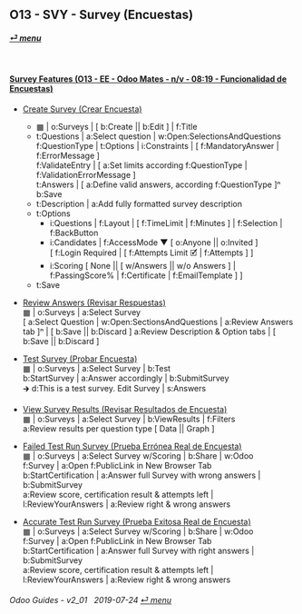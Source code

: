 ## O13 - SVY - Survey (Encuestas)
#### [_&#x23CE; menu_](/o13/ee/o13-ee-guides_menu.md)  

<br>

#### [Survey Features (O13 - EE - Odoo Mates - n/v - 08:19 - Funcionalidad de Encuestas)](https://youtube.com/embed/hFTR26TL0gA?autoplay=1&start=0&end=0&rel=0)<br>

- [Create Survey (Crear Encuesta)](https://youtube.com/embed/hFTR26TL0gA?autoplay=1&start=0&end=1m14s&rel=0)  
  - &#x25A6; | o:Surveys | \[ b:Create || b:Edit \] | f:Title  
  - t:Questions | a:Select question | w:Open:SelectionsAndQuestions  
    f:QuestionType | t:Options | i:Constraints | \[ f:MandatoryAnswer | f:ErrorMessage \]  
    f:ValidateEntry | \[ a:Set limits according f:QuestionType | f:ValidationErrorMessage \]  
    t:Answers | \[ a:Define valid answers, according f:QuestionType ]&#x207F;  
    b:Save  
  - t:Description | a:Add fully formatted survey description  
  - t:Options  
    - i:Questions | f:Layout | \[ f:TimeLimit | f:Minutes ] | f:Selection | f:BackButton  
    - i:Candidates | f:AccessMode &#x25BC; \[ o:Anyone || o:Invited \]  
      \[ f:Login Required | \[ f:Attempts Limit &#x1F5F9; | f:Attempts \] \]  
    - i:Scoring \[ None || \[ w/Answers || w/o Answers \] | f:PassingScore% | f:Certificate | f:EmailTemplate \] \]  
  - t:Save  

- [Review Answers (Revisar Respuestas)](https://youtube.com/embed/hFTR26TL0gA?autoplay=1&start=5m22ss&end=6m24s&rel=0)  
  &#x25A6; | o:Surveys | a:Select Survey  
  \[ a:Select Question | w:Open:SectionsAndQuestions | a:Review Answers tab \]&#x207F; | \[ b:Save || b:Discard \]
  a:Review Description & Option tabs | \[ b:Save || b:Discard \]
  
- [Test Survey (Probar Encuesta)](https://youtube.com/embed/hFTR26TL0gA?autoplay=1&start=1m15s&end=2m28s&rel=0)  
  &#x25A6; | o:Surveys | a:Select Survey | b:Test  
  b:StartSurvey |  a:Answer accordingly | b:SubmitSurvey  
  &#x1F872; d:This is a test survey. Edit Survey | s:Answers  

- [View Survey Results (Revisar Resultados de Encuesta)](https://youtube.com/embed/hFTR26TL0gA?autoplay=1&start=2m28ss&end=2m55s&rel=0)   
  &#x25A6; | o:Surveys | a:Select Survey | b:ViewResults | f:Filters  
  a:Review results per question type \[ Data || Graph ]  

- [Failed Test Run Survey (Prueba Errónea Real de Encuesta)](https://youtube.com/embed/hFTR26TL0gA?autoplay=1&start=3m24s&end=4m30s&rel=0)  
  &#x25A6; | o:Surveys | a:Select Survey w/Scoring | b:Share | w:Odoo  
  f:Survey | a:Open f:PublicLink in New Browser Tab  
  b:StartCertification | a:Answer full Survey with wrong answers | b:SubmitSurvey  
  a:Review score, certification result & attempts left | l:ReviewYourAnswers | a:Review right & wrong answers  
  
- [Accurate Test Run Survey (Prueba Exitosa Real de Encuesta)](https://youtube.com/embed/hFTR26TL0gA?autoplay=1&start=7m13s&end=0&rel=0)  
  &#x25A6; | o:Surveys | a:Select Survey w/Scoring | b:Share | w:Odoo  
  f:Survey | a:Open f:PublicLink in New Browser Tab  
  b:StartCertification | a:Answer full Survey with right answers | b:SubmitSurvey  
  a:Review score, certification result & attempts left | l:ReviewYourAnswers | a:Review right & wrong answers  
    
	
###### Odoo Guides - v2_01 &nbsp; 2019-07-24  [_&#x23CE; menu_](/o13/ee/o13-ee-guides_menu.md)  
